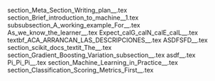 section_Meta_Section_Writing_plan__.tex
section_Brief_introduction_to_machine__1.tex
subsubsection_A_working_example_For__.tex
As_we_know_the_learner__.tex
Expect_calG_calN_calE_calL__.tex
textbf_ACA_ARRANCAN_LAS_DESCRIPCIONES__.tex
ASDFSFD__.tex
section_scikit_docs_textit_The__.tex
section_Gradient_Boosting_Variation_subsection__.tex
asdf__.tex
Pi_Pi_Pi__.tex
section_Machine_Learning_in_Practice__.tex
section_Classification_Scoring_Metrics_First__.tex
